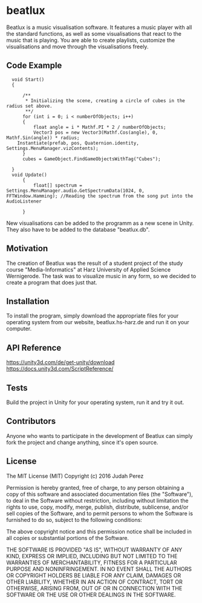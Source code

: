 # beatlux
Beatlux is a music visualisation software. It features a music player with all the standard functions, as well as some visualisations that react to the music that is playing. You are able to create playlists, customize the visualisations and move through the visualisations freely.

## Code Example
    
    
      void Start()
      {

          /**
           * Initializing the scene, creating a circle of cubes in the radius set above.
           **/
          for (int i = 0; i < numberOfObjects; i++)
          {
              float angle = i * Mathf.PI * 2 / numberOfObjects;
              Vector3 pos = new Vector3(Mathf.Cos(angle), 0, Mathf.Sin(angle)) * radius;
        Instantiate(prefab, pos, Quaternion.identity, Settings.MenuManager.vizContents);
          }
          cubes = GameObject.FindGameObjectsWithTag("Cubes");

      }
      void Update()
          {
              float[] spectrum = Settings.MenuManager.audio.GetSpectrumData(1024, 0, FFTWindow.Hamming); //Reading the spectrum from the song put into the AudioListener 

          }
New visualisations can be added to the programm as a new scene in Unity. They also have to be added to the database "beatlux.db".
## Motivation
The creation of Beatlux was the result of a student project of the study course "Media-Informatics" at Harz University of Applied Science Wernigerode. The task was to visualize music in any form, so we decided to create a program that does just that.
## Installation
To install the program, simply download the appropriate files for your operating system from our website, beatlux.hs-harz.de and run it on your computer.
## API Reference
https://unity3d.com/de/get-unity/download
https://docs.unity3d.com/ScriptReference/
## Tests
Build the project in Unity for your operating system, run it and try it out.
## Contributors
Anyone who wants to participate in the development of Beatlux can simply fork the project and change anything, since it's open source.
## License
The MIT License (MIT)
Copyright (c) 2016 Judah Perez
 
Permission is hereby granted, free of charge, to any person obtaining a copy
of this software and associated documentation files (the "Software"), to deal
in the Software without restriction, including without limitation the rights
to use, copy, modify, merge, publish, distribute, sublicense, and/or sell
copies of the Software, and to permit persons to whom the Software is
furnished to do so, subject to the following conditions:

The above copyright notice and this permission notice shall be included in all
copies or substantial portions of the Software.
 
THE SOFTWARE IS PROVIDED "AS IS", WITHOUT WARRANTY OF ANY KIND, EXPRESS OR IMPLIED, INCLUDING BUT NOT LIMITED TO THE WARRANTIES OF MERCHANTABILITY, FITNESS FOR A PARTICULAR PURPOSE AND NONINFRINGEMENT. IN NO EVENT SHALL THE AUTHORS OR COPYRIGHT HOLDERS BE LIABLE FOR ANY CLAIM, DAMAGES OR OTHER LIABILITY, WHETHER IN AN ACTION OF CONTRACT, TORT OR OTHERWISE, ARISING FROM, OUT OF OR IN CONNECTION WITH THE SOFTWARE OR THE USE OR OTHER DEALINGS IN THE
SOFTWARE.
